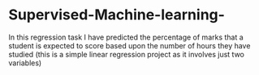 # Supervised-Machine-learning-
In this regression task I have predicted the percentage of marks that a student is expected to score based upon the number of hours they have studied (this is a simple linear regression project as it involves just two variables)
